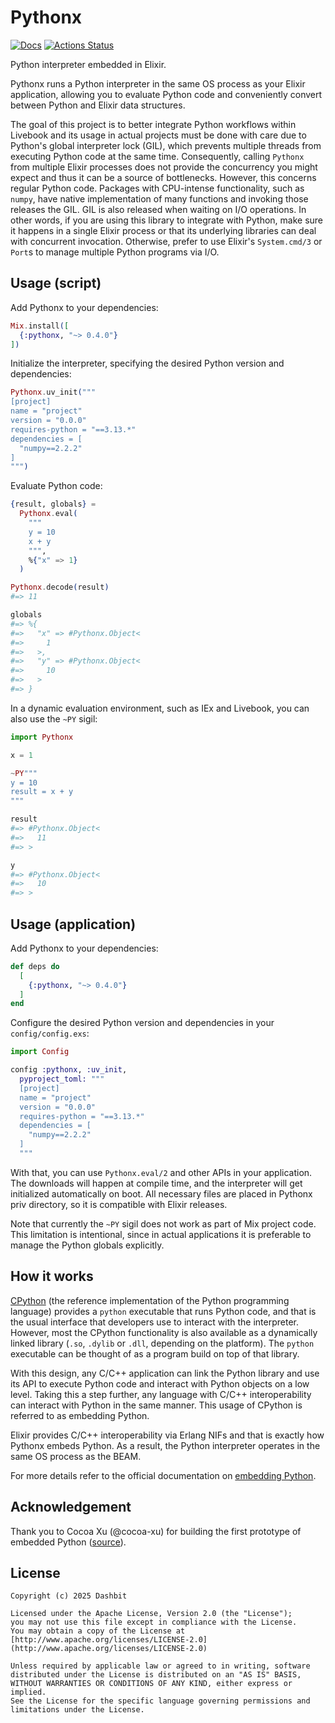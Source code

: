 # Pythonx

[![Docs](https://img.shields.io/badge/hex.pm-docs-8e7ce6.svg)](https://hexdocs.pm/pythonx)
[![Actions Status](https://github.com/livebook-dev/pythonx/workflows/Test/badge.svg)](https://github.com/livebook-dev/pythonx/actions)

<!-- Docs -->

Python interpreter embedded in Elixir.

Pythonx runs a Python interpreter in the same OS process as your Elixir
application, allowing you to evaluate Python code and conveniently
convert between Python and Elixir data structures.

The goal of this project is to better integrate Python workflows within
Livebook and its usage in actual projects must be done with care due to
Python's global interpreter lock (GIL), which prevents multiple threads from
executing Python code at the same time. Consequently, calling `Pythonx`
from multiple Elixir processes does not provide the concurrency you might
expect and thus it can be a source of bottlenecks. However, this concerns
regular Python code. Packages with CPU-intense functionality, such as `numpy`,
have native implementation of many functions and invoking those releases the
GIL. GIL is also released when waiting on I/O operations. In other words,
if you are using this library to integrate with Python, make sure it happens
in a single Elixir process or that its underlying libraries can deal with
concurrent invocation. Otherwise, prefer to use Elixir's `System.cmd/3` or
`Port`s to manage multiple Python programs via I/O.

## Usage (script)

Add Pythonx to your dependencies:

```elixir
Mix.install([
  {:pythonx, "~> 0.4.0"}
])
```

Initialize the interpreter, specifying the desired Python version
and dependencies:

```elixir
Pythonx.uv_init("""
[project]
name = "project"
version = "0.0.0"
requires-python = "==3.13.*"
dependencies = [
  "numpy==2.2.2"
]
""")
```

Evaluate Python code:

```elixir
{result, globals} =
  Pythonx.eval(
    """
    y = 10
    x + y
    """,
    %{"x" => 1}
  )

Pythonx.decode(result)
#=> 11

globals
#=> %{
#=>   "x" => #Pythonx.Object<
#=>     1
#=>   >,
#=>   "y" => #Pythonx.Object<
#=>     10
#=>   >
#=> }
```

In a dynamic evaluation environment, such as IEx and Livebook, you
can also use the `~PY` sigil:

```elixir
import Pythonx

x = 1

~PY"""
y = 10
result = x + y
"""

result
#=> #Pythonx.Object<
#=>   11
#=> >

y
#=> #Pythonx.Object<
#=>   10
#=> >
```

## Usage (application)

Add Pythonx to your dependencies:

```elixir
def deps do
  [
    {:pythonx, "~> 0.4.0"}
  ]
end
```

Configure the desired Python version and dependencies in your
`config/config.exs`:

```elixir
import Config

config :pythonx, :uv_init,
  pyproject_toml: """
  [project]
  name = "project"
  version = "0.0.0"
  requires-python = "==3.13.*"
  dependencies = [
    "numpy==2.2.2"
  ]
  """
```

With that, you can use `Pythonx.eval/2` and other APIs in your
application. The downloads will happen at compile time, and the
interpreter will get initialized automatically on boot. All necessary
files are placed in Pythonx priv directory, so it is compatible with
Elixir releases.

Note that currently the `~PY` sigil does not work as part of Mix project
code. This limitation is intentional, since in actual applications it
is preferable to manage the Python globals explicitly.

## How it works

[CPython](https://github.com/python/cpython) (the reference
implementation of the Python programming language) provides a `python`
executable that runs Python code, and that is the usual interface
that developers use to interact with the interpreter. However, most
the CPython functionality is also available as a dynamically linked
library (`.so`, `.dylib` or `.dll`, depending on the platform). The
`python` executable can be thought of as a program build on top of
that library.

With this design, any C/C++ application can link the Python library
and use its API to execute Python code and interact with Python objects
on a low level. Taking this a step further, any language with C/C++
interoperability can interact with Python in the same manner. This
usage of CPython is referred to as embedding Python.

Elixir provides C/C++ interoperability via Erlang NIFs and that is
exactly how Pythonx embeds Python. As a result, the Python interpreter
operates in the same OS process as the BEAM.

For more details refer to the official documentation on
[embedding Python](https://docs.python.org/3/extending/embedding.html).

<!-- Docs -->

## Acknowledgement

Thank you to Cocoa Xu (@cocoa-xu) for building the first prototype of
embedded Python ([source](https://github.com/elixir-pythonx/pythonx)).

## License

    Copyright (c) 2025 Dashbit

    Licensed under the Apache License, Version 2.0 (the "License");
    you may not use this file except in compliance with the License.
    You may obtain a copy of the License at [http://www.apache.org/licenses/LICENSE-2.0](http://www.apache.org/licenses/LICENSE-2.0)

    Unless required by applicable law or agreed to in writing, software
    distributed under the License is distributed on an "AS IS" BASIS,
    WITHOUT WARRANTIES OR CONDITIONS OF ANY KIND, either express or implied.
    See the License for the specific language governing permissions and
    limitations under the License.
